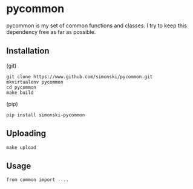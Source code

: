 
# pycommon

pycommon is my set of common functions and classes.  I try to keep this dependency free as far as possible.

## Installation

(git)

	git clone https://www.github.com/simonski/pycommon.git
	mkvirtualenv pycommon
	cd pycommon
	make build
	
(pip)

	pip install simonski-pycommon

## Uploading

    make upload

## Usage

```
from common import ....
```
